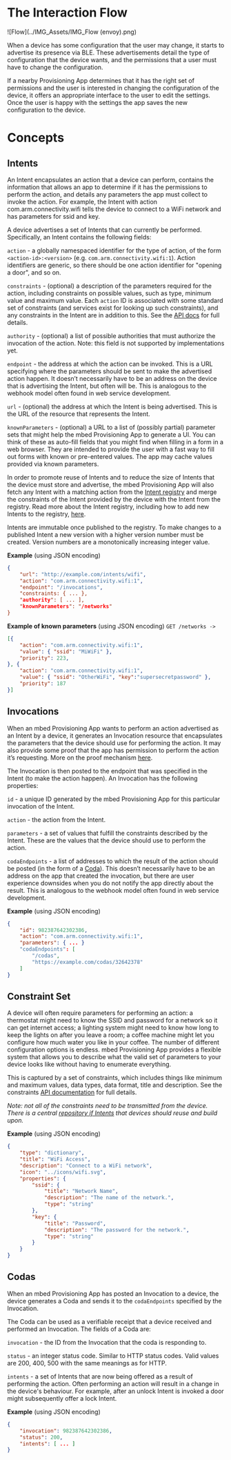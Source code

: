 # The Interaction Flow

![Flow](../IMG_Assets/IMG_Flow (envoy).png)

When a device has some configuration that the user may change, it starts to advertise its presence via BLE. These advertisements detail the type of configuration that the device wants, and the permissions that a user must have to change the configuration.

If a nearby Provisioning App determines that it has the right set of permissions and the user is interested in changing the configuration of the device, it offers an appropriate interface to the user to edit the settings. Once the user is happy with the settings the app saves the new configuration to the device.

# Concepts

## Intents

An Intent encapsulates an action that a device can perform, contains the information that allows an app to determine if it has the permissions to perform the action, and details any parameters the app must collect to invoke the action. For example, the Intent with action com.arm.connectivity.wifi tells the device to connect to a WiFi network and has parameters for ssid and key.

A device advertises a set of Intents that can currently be performed. Specifically, an Intent contains the following fields:

`action` - a globally namespaced identifier for the type of action, of the form `<action-id>:<version>` (e.g. `com.arm.connectivity.wifi:1`). Action identifiers are generic, so there should be one action identifier for "opening a door", and so on. 

`constraints` - (optional) a description of the parameters required for the action, including constraints on possible values, such as type, minimum value and maximum value.
Each `action` ID is associated with some standard set of constraints (and services exist for looking up such constraints), and any constraints in the Intent are in addition to this. See the [API docs](https://github.com/ARMmbed/voytalk-cpp) for full details.

`authority` - (optional) a list of possible authorities that must authorize the invocation of the action. Note: this field is not supported by implementations yet.

`endpoint` - the address at which the action can be invoked. This is a URL specifying where the parameters should be sent to make the advertised action happen. It doesn’t necessarily have to be an address on the device that is advertising the Intent, but often will be. This is analogous to the webhook model often found in web service development.

`url` - (optional) the address at which the Intent is being advertised. This is the URL of the resource that represents the Intent.

`knownParameters` - (optional) a URL to a list of (possibly partial) parameter sets that might help the mbed Provisioning App to generate a UI. You can think of these as auto-fill fields that you might find when filling in a form in a web browser. They are intended to provide the user with a fast way to fill out forms with known or pre-entered values. The app may cache values provided via known parameters. 


In order to promote reuse of Intents and to reduce the size of Intents that the device must store and advertise, the mbed Provisioning App will also fetch any Intent with a matching action from the [Intent registry](faqs.md#what-is-the-intent-registry) and merge the constraints of the Intent provided by the device with the Intent from the registry. Read more about the Intent registry, including how to add new Intents to the registry, [here](faqs.md#how-do-i-add-an-intent-to-the-intent-registry).

Intents are immutable once published to the registry. To make changes to a published Intent a new version with a higher version number must be created. Version numbers are a monotonically increasing integer value. 

**Example** (using JSON encoding)
```json
{
    "url": "http://example.com/intents/wifi",
    "action": "com.arm.connectivity.wifi:1",
    "endpoint": "/invocations",
    "constraints: { ... },
    "authority": [ ... ],
    "knownParameters": "/networks"
}
```

**Example of known parameters** (using JSON encoding)
`GET /networks ->`
```json
[{
    "action": "com.arm.connectivity.wifi:1",
    "value": { "ssid": "MiWiFi" },
    "priority": 223,
}, {
    "action": "com.arm.connectivity.wifi:1",
    "value": { "ssid": "OtherWiFi", "key":"supersecretpassword" },
    "priority": 187
}]
```

## Invocations

When an mbed Provisioning App wants to perform an action advertised as an Intent by a device, it generates an Invocation resource that encapsulates the parameters that the device should use for performing the action. It may also provide some proof that the app has permission to perform the action it’s requesting. More on the proof mechanism [here](design_principles.md#security-privacy).

The Invocation is then posted to the endpoint that was specified in the Intent (to make the action happen). An Invocation has the following properties:

`id` - a unique ID generated by the mbed Provisioning App for this particular invocation of the Intent.

`action` - the action from the Intent.

`parameters` - a set of values that fulfill the constraints described by the Intent. These are the values that the device should use to perform the action.

`codaEndpoints` - a list of addresses to which the result of the action should be posted (in the form of a [Coda](concepts.md#codas)). This doesn’t necessarily have to be an address on the app that created the invocation, but there are user experience downsides when you do not notify the app directly about the result. This is analogous to the webhook model often found in web service development. 

**Example** (using JSON encoding)
```json
{
    "id": 982387642302386,
    "action": "com.arm.connectivity.wifi:1",
    "parameters": { ... }
    "codaEndpoints": [
        "/codas",
        "https://example.com/codas/32642378"
    ]
}
```

## Constraint Set

A device will often require parameters for performing an action: a thermostat might need to know the SSID and password for a network so it can get internet access; a lighting system might need to know how long to keep the lights on after you leave a room; a coffee machine might let you configure how much water you like in your coffee. The number of different configuration options is endless. mbed Provisioning App provides a flexible system that allows you to describe what the valid set of parameters to your device looks like without having to enumerate everything.

This is captured by a set of constraints, which includes things like minimum and maximum values, data types, data format, title and description. See the constraints [API documentation](https://github.com/ARMmbed/voytalk-cpp) for full details.

*Note: not all of the constraints need to be transmitted from the device. There is a central [repository if Intents](faqs.md#what-is-the-intent-registry) that devices should reuse and build upon.*

**Example** (using JSON encoding)
```json
{
    "type": "dictionary",
    "title": "WiFi Access",
    "description": "Connect to a WiFi network",
    "icon": "../icons/wifi.svg",
    "properties": {
        "ssid": {
            "title": "Network Name",
            "description": "The name of the network.",
            "type": "string"
        },
        "key": {
            "title": "Password",
            "description": "The password for the network.",
            "type": "string"
        }
    }
}
```


## Codas

When an mbed Provisioning App has posted an Invocation to a device, the device generates a Coda and sends it to the `codaEndpoints` specified by the Invocation.

The Coda can be used as a verifiable receipt that a device received and performed an Invocation. The fields of a Coda are:

`invocation` - the ID from the Invocation that the coda is responding to.

`status` - an integer status code. Similar to HTTP status codes. Valid values are 200, 400, 500 with the same meanings as for HTTP.

`intents` - a set of Intents that are now being offered as a result of performing the action. Often performing an action will result in a change in the device's behaviour. For example, after an unlock Intent is invoked a door might subsequently offer a lock Intent.

**Example** (using JSON encoding)
```json
{
    "invocation": 982387642302386,
    "status": 200,
    "intents": [ ... ]
}
```
